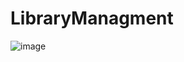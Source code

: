 # LibraryManagment
![image](https://github.com/utsabbasyal12/LibraryManagment/assets/45966409/af0f5523-9429-44a7-9344-741c37f42a1c)
